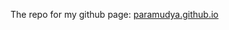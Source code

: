The repo for my github page: [paramudya.github.io](https://paramudya.github.io "paramudya.github.io")

